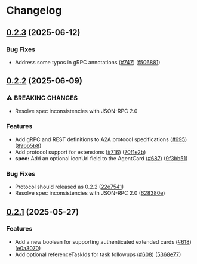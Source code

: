 # Changelog

## [0.2.3](https://github.com/google-a2a/A2A/compare/v0.2.2...v0.2.3) (2025-06-12)


### Bug Fixes

* Address some typos in gRPC annotations ([#747](https://github.com/google-a2a/A2A/issues/747)) ([f506881](https://github.com/google-a2a/A2A/commit/f506881c9b8ff0632d7c7107d5c426646ae31592))

## [0.2.2](https://github.com/google-a2a/A2A/compare/v0.2.1...v0.2.2) (2025-06-09)


### ⚠ BREAKING CHANGES

* Resolve spec inconsistencies with JSON-RPC 2.0

### Features

* Add gRPC and REST definitions to A2A protocol specifications ([#695](https://github.com/google-a2a/A2A/issues/695)) ([89bb5b8](https://github.com/google-a2a/A2A/commit/89bb5b82438b74ff7bb0fafbe335db7100a0ac57))
* Add protocol support for extensions ([#716](https://github.com/google-a2a/A2A/issues/716)) ([70f1e2b](https://github.com/google-a2a/A2A/commit/70f1e2b0c68a3631888091ce9460a9f7fbfbdff2))
* **spec:** Add an optional iconUrl field to the AgentCard ([#687](https://github.com/google-a2a/A2A/issues/687)) ([9f3bb51](https://github.com/google-a2a/A2A/commit/9f3bb51257f008bd878d85e00ec5e88357016039))


### Bug Fixes

* Protocol should released as 0.2.2 ([22e7541](https://github.com/google-a2a/A2A/commit/22e7541be082c4f0845ff7fa044992cda05b437e))
* Resolve spec inconsistencies with JSON-RPC 2.0 ([628380e](https://github.com/google-a2a/A2A/commit/628380e7e392bc8f1778ae991d4719bd787c17a9))

## [0.2.1](https://github.com/google-a2a/A2A/compare/v0.2.0...v0.2.1) (2025-05-27)

### Features

* Add a new boolean for supporting authenticated extended cards ([#618](https://github.com/google-a2a/A2A/issues/618)) ([e0a3070](https://github.com/google-a2a/A2A/commit/e0a3070fc289110d43faf2e91b4ffe3c29ef81da))
* Add optional referenceTaskIds for task followups ([#608](https://github.com/google-a2a/A2A/issues/608)) ([5368e77](https://github.com/google-a2a/A2A/commit/5368e7728cb523caf1a9218fda0b1646325f524b))
